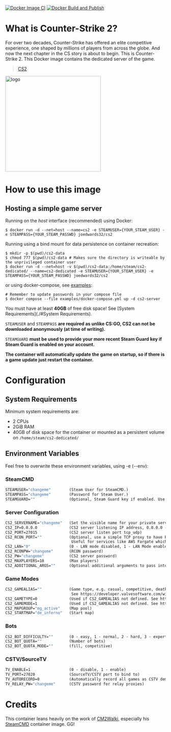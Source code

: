 [![Docker Image CI](https://github.com/joedwards32/CS2/actions/workflows/docker-image.yml/badge.svg?branch=main)](https://github.com/joedwards32/CS2/actions/workflows/docker-image.yml) [![Docker Build and Publish](https://github.com/joedwards32/CS2/actions/workflows/docker-publish.yml/badge.svg)](https://github.com/joedwards32/CS2/actions/workflows/docker-publish.yml)

# What is Counter-Strike 2?
For over two decades, Counter-Strike has offered an elite competitive experience, one shaped by millions of players from across the globe. And now the next chapter in the CS story is about to begin. This is Counter-Strike 2. 
This Docker image contains the dedicated server of the game.

>  [CS2](https://store.steampowered.com/app/730/CounterStrike_2/)

<img src="https://cdn.cloudflare.steamstatic.com/steam/apps/730/header.jpg?t=1696011820" alt="logo" width="300"/></img>

# How to use this image
## Hosting a simple game server

Running on the *host* interface (recommended) using Docker:<br/>
```console
$ docker run -d --net=host --name=cs2 -e STEAMUSER={YOUR_STEAM_USER} -e STEAMPASS={YOUR_STEAM_PASSWD} joedwards32/cs2
```

Running using a bind mount for data persistence on container recreation:
```console
$ mkdir -p $(pwd)/cs2-data
$ chmod 777 $(pwd)/cs2-data # Makes sure the directory is writeable by the unprivileged container user
$ docker run -d --net=host -v $(pwd)/cs2-data:/home/steam/cs2-dedicated/ --name=cs2-dedicated -e STEAMUSER={YOUR_STEAM_USER} -e STEAMPASS={YOUR_STEAM_PASSWD} joedwards32/cs2
```

or using docker-compose, see [examples](https://github.com/joedwards32/CS2/blob/main/examples/docker-compose.yml):
```console
# Remember to update passwords in your compose file
$ docker compose --file examples/docker-compose.yml up -d cs2-server
```

You must have at least **40GB** of free disk space! See [System Requirements](./#System Requirements).

`STEAMUSER` and `STEAMPASS` **are required as unlike CS:GO, CS2 can not be downloaded anonymously (at time of writing).**

`STEAMGUARD` **must be used to provide your more recent Steam Guard key if Steam Guard is enabled on your account.**

**The container will automatically update the game on startup, so if there is a game update just restart the container.**

# Configuration

## System Requirements

Minimum system requirements are:

* 2 CPUs
* 2GiB RAM
* 40GB of disk space for the container or mounted as a persistent volume on `/home/steam/cs2-dedicated/`

## Environment Variables
Feel free to overwrite these environment variables, using -e (--env): 

### SteamCMD

```dockerfile
STEAMUSER="changeme"        (Steam User for SteamCMD.)
STEAMPASS="changeme"        (Password for Steam User.)
STEAMGUARD=""               (Optional, Steam Guard key if enabled. Use your most recent Steam Guard key.)
```

### Server Configuration

```dockerfile
CS2_SERVERNAME="changeme"   (Set the visible name for your private server)
CS2_IP=0.0.0.0              (CS2 server listening IP address, 0.0.0.0 - all IP addresses on the local machine, empty - IP identified automatically)
CS2_PORT=27015              (CS2 server listen port tcp_udp)
CS2_RCON_PORT=""            (Optional, use a simple TCP proxy to have RCON listen on an alternative port.
                             Useful for services like AWS Fargate which do not support mixed protocol ports.)
CS2_LAN="0"                 (0 - LAN mode disabled, 1 - LAN Mode enabled)
CS2_RCONPW="changeme"       (RCON password)
CS2_PW="changeme"           (CS2 server password)
CS2_MAXPLAYERS=10           (Max players)
CS2_ADDITIONAL_ARGS=""      (Optional additional arguments to pass into cs2)
```

### Game Modes

```dockerfile
CS2_GAMEALIAS=""            (Game type, e.g. casual, competitive, deathmatch.
                             See https://developer.valvesoftware.com/wiki/Counter-Strike_2/Dedicated_Servers)
CS2_GAMETYPE=0              (Used if CS2_GAMEALIAS not defined. See https://developer.valvesoftware.com/wiki/Counter-Strike_2/Dedicated_Servers)
CS2_GAMEMODE=1              (Used if CS2_GAMEALIAS not defined. See https://developer.valvesoftware.com/wiki/Counter-Strike_2/Dedicated_Servers)
CS2_MAPGROUP="mg_active"    (Map pool)
CS2_STARTMAP="de_inferno"   (Start map)
```

### Bots

```dockerfile
CS2_BOT_DIFFICULTY=""       (0 - easy, 1 - normal, 2 - hard, 3 - expert)
CS2_BOT_QUOTA=""            (Number of bots)
CS2_BOT_QUOTA_MODE=""       (fill, competitive)
```

### CSTV/SourceTV

```dockerfile
TV_ENABLE=1                 (0 - disable, 1 - enable)
TV_PORT=27020               (SourceTV/CSTV port to bind to)
TV_AUTORECORD=0             (Automatically record all games as CSTV demos: 0=off, 1=on)
TV_RELAY_PW="changeme"      (CSTV password for relay proxies)
```

# Credits

This container leans heavily on the work of [CM2Walki](https://github.com/CM2Walki/), especially his [SteamCMD](https://github.com/CM2Walki/steamcmd) container image. GG!
